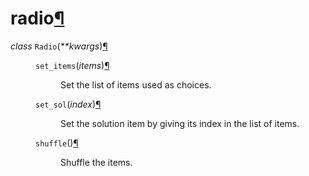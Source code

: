 <div class="section" id="radio">
<h1>radio<a class="headerlink" href="#radio" title="Lien permanent vers ce titre">¶</a></h1>
<dl class="py class">
<dt id="radio.Radio">
<em class="property"><span class="pre">class</span> </em><code class="sig-name descname"><span class="pre">Radio</span></code><span class="sig-paren">(</span><em class="sig-param"><span class="o"><span class="pre">**</span></span><span class="n"><span class="pre">kwargs</span></span></em><span class="sig-paren">)</span><a class="headerlink" href="#radio.Radio" title="Lien permanent vers cette définition">¶</a></dt>
<dd><dl class="py method">
<dt id="radio.Radio.set_items">
<code class="sig-name descname"><span class="pre">set_items</span></code><span class="sig-paren">(</span><em class="sig-param"><span class="n"><span class="pre">items</span></span></em><span class="sig-paren">)</span><a class="headerlink" href="#radio.Radio.set_items" title="Lien permanent vers cette définition">¶</a></dt>
<dd><p>Set the list of items used as choices.</p>
</dd></dl>

<dl class="py method">
<dt id="radio.Radio.set_sol">
<code class="sig-name descname"><span class="pre">set_sol</span></code><span class="sig-paren">(</span><em class="sig-param"><span class="n"><span class="pre">index</span></span></em><span class="sig-paren">)</span><a class="headerlink" href="#radio.Radio.set_sol" title="Lien permanent vers cette définition">¶</a></dt>
<dd><p>Set the solution item by giving its index in the list of items.</p>
</dd></dl>

<dl class="py method">
<dt id="radio.Radio.shuffle">
<code class="sig-name descname"><span class="pre">shuffle</span></code><span class="sig-paren">(</span><span class="sig-paren">)</span><a class="headerlink" href="#radio.Radio.shuffle" title="Lien permanent vers cette définition">¶</a></dt>
<dd><p>Shuffle the items.</p>
</dd></dl>

</dd></dl>

</div>
